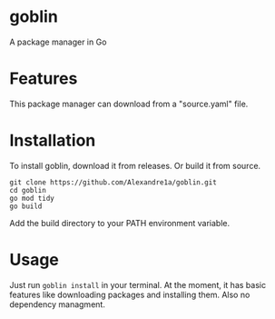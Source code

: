 # goblin
A package manager in Go

# Features
This package manager can download from a "source.yaml" file.

# Installation
To install goblin, download it from releases.
Or build it from source.
```
git clone https://github.com/Alexandre1a/goblin.git
cd goblin
go mod tidy
go build
```

Add the build directory to your PATH environment variable.

# Usage
Just run `goblin install` in your terminal.
At the moment, it has basic features like downloading packages and installing them.
Also no dependency managment.
